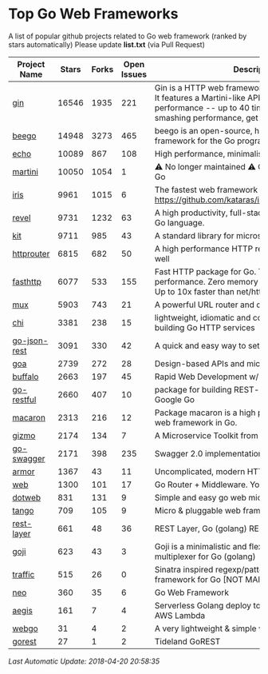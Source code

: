 # Top Go Web Frameworks
A list of popular github projects related to Go web framework (ranked by stars automatically)
Please update **list.txt** (via Pull Request)

| Project Name | Stars | Forks | Open Issues | Description |
| ------------ | ----- | ----- | ----------- | ----------- |
| [gin](https://github.com/gin-gonic/gin) | 16546 | 1935 | 221 | Gin is a HTTP web framework written in Go (Golang). It features a Martini-like API with much better performance -- up to 40 times faster. If you need smashing performance, get yourself some Gin. |
| [beego](https://github.com/astaxie/beego) | 14948 | 3273 | 465 | beego is an open-source, high-performance web framework for the Go programming language. |
| [echo](https://github.com/labstack/echo) | 10089 | 867 | 108 | High performance, minimalist Go web framework |
| [martini](https://github.com/go-martini/martini) | 10050 | 1054 | 1 | ⚠️ No longer maintained ⚠️  Classy web framework for Go |
| [iris](https://github.com/kataras/iris) | 9961 | 1015 | 6 | The fastest web framework for Go in (THIS) Earth https://github.com/kataras/iris/tree/master/_examples |
| [revel](https://github.com/revel/revel) | 9731 | 1232 | 63 | A high productivity, full-stack web framework for the Go language. |
| [kit](https://github.com/go-kit/kit) | 9711 | 985 | 43 | A standard library for microservices. |
| [httprouter](https://github.com/julienschmidt/httprouter) | 6815 | 682 | 50 | A high performance HTTP request router that scales well |
| [fasthttp](https://github.com/valyala/fasthttp) | 6077 | 533 | 155 | Fast HTTP package for Go. Tuned for high performance. Zero memory allocations in hot paths. Up to 10x faster than net/http |
| [mux](https://github.com/gorilla/mux) | 5903 | 743 | 21 | A powerful URL router and dispatcher for golang. |
| [chi](https://github.com/go-chi/chi) | 3381 | 238 | 15 | lightweight, idiomatic and composable router for building Go HTTP services |
| [go-json-rest](https://github.com/ant0ine/go-json-rest) | 3091 | 330 | 42 | A quick and easy way to setup a RESTful JSON API |
| [goa](https://github.com/goadesign/goa) | 2739 | 272 | 28 | Design-based APIs and microservices in Go |
| [buffalo](https://github.com/gobuffalo/buffalo) | 2663 | 197 | 45 | Rapid Web Development w/ Go |
| [go-restful](https://github.com/emicklei/go-restful) | 2660 | 407 | 10 | package for building REST-style Web Services using Google Go |
| [macaron](https://github.com/go-macaron/macaron) | 2313 | 216 | 12 | Package macaron is a high productive and modular web framework in Go. |
| [gizmo](https://github.com/NYTimes/gizmo) | 2174 | 134 | 7 | A Microservice Toolkit from The New York Times |
| [go-swagger](https://github.com/go-swagger/go-swagger) | 2171 | 398 | 235 | Swagger 2.0 implementation for go |
| [armor](https://github.com/labstack/armor) | 1367 | 43 | 11 | Uncomplicated, modern HTTP server |
| [web](https://github.com/gocraft/web) | 1300 | 101 | 17 | Go Router + Middleware. Your Contexts. |
| [dotweb](https://github.com/devfeel/dotweb) | 831 | 131 | 9 | Simple and easy go web micro framework |
| [tango](https://github.com/lunny/tango) | 709 | 105 | 9 | Micro & pluggable web framework for Go |
| [rest-layer](https://github.com/rs/rest-layer) | 661 | 48 | 36 | REST Layer, Go (golang) REST API framework |
| [goji](https://github.com/goji/goji) | 623 | 43 | 3 | Goji is a minimalistic and flexible HTTP request multiplexer for Go (golang) |
| [traffic](https://github.com/pilu/traffic) | 515 | 26 | 0 | Sinatra inspired regexp/pattern mux and web framework for Go [NOT MAINTAINED] |
| [neo](https://github.com/ivpusic/neo) | 360 | 35 | 6 | Go Web Framework |
| [aegis](https://github.com/tmaiaroto/aegis) | 161 | 7 | 4 | Serverless Golang deploy tool and framework for AWS Lambda |
| [webgo](https://github.com/bnkamalesh/webgo) | 31 | 4 | 2 | A very lightweight & simple web framework for Go |
| [gorest](https://github.com/tideland/gorest) | 27 | 1 | 2 | Tideland GoREST |

*Last Automatic Update: 2018-04-20 20:58:35*